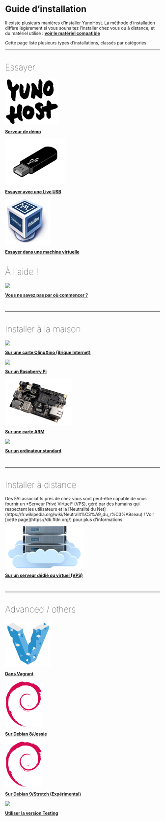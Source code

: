 # Guide d’installation

Il existe plusieurs manières d’installer YunoHost. La méthode d’installation diffère légèrement si vous souhaitez l’installer chez vous ou à distance, et du matériel utilisé : **[voir le matériel compatible](/hardware_fr)**

Cette page liste plusieurs types d’installations, classés par catégories.

---

<div class="row">

<div class="col col-md-9">
<h1 style="font-weight: 100">Essayer</h1>

<div class="col col-md-4 text-center">
<a href="/try_fr"><img height=150 src="/images/logo.png" style="vertical-align:bottom"><b><p>Serveur de démo</p></b></a>
</div>

<div class="col col-md-4 text-center">
<a href="/try_at_home_fr"><img src="/images/usb_key.png" height=150 style="vertical-align:bottom"><b><p>Essayer avec une Live USB</p></b></a>
</div>

<div class="col col-md-4 text-center">
<a href="/install_on_virtualbox_fr"><img src="/images/virtualbox.png" height=150 style="vertical-align:bottom"><b><p>Essayer dans une machine virtuelle</p></b></a>
</div>
</div>
<div class="col col-md-3">
<h1 style="font-weight: 100" class="text-right">À l'aide !</h1>
<div class="col col-md-12 text-center">
<a href="/where_to_start_fr"><img height=150 src="http://englishconnection.com.br/arquivos/files/2015/03/meme2.png" style="vertical-align:bottom;"><b><p>Vous ne savez pas par où commencer ?</p></b></a>
</div>

</div>

</div>

<br>

---

<h1 style="font-weight: 100">Installer à la maison</h1>

<div class="row">

<div class="col col-md-3 text-center">
<a href="/installation_brique_fr"><img src="https://www.olimex.com/Products/OLinuXino/A20/A20-OLinuXino-LIME/images/A20-OLinuXino-LIME-1.jpg" height=150 style="vertical-align:bottom"><b><p>Sur une carte OlinuXino (Brique Internet)</p></b></a>
</div>

<div class="col col-md-3 text-center">
<a href="/install_on_raspberry_fr"><img src="https://cdn.shopify.com/s/files/1/0176/3274/products/rpi2b_1024x1024.jpg" height=150 style="vertical-align:bottom"><b><p>Sur un Raspberry Pi</p></b></a>
</div>

<div class="col col-md-3 text-center">
<a href="/install_on_arm_board_fr"><img src="/images/cubieboard2.png" height=150 style="vertical-align:bottom"><b><p>Sur une carte ARM</p></b></a>
</div>

<div class="col col-md-3 text-center">
<a href="/install_iso_fr"><img src="https://s14-eu5.ixquick.com/cgi-bin/serveimage?url=https:%2F%2Fcdn.pixabay.com%2Fphoto%2F2013%2F07%2F13%2F11%2F41%2Fcomputer-158474_960_720.png&sp=9a32d31209c9f29fa5f39dd45388e7ae" height=150 style="vertical-align:bottom"><b><p>Sur un ordinateur standard</p></b></a>
</div>

</div>

<br>

---

<h1 style="font-weight: 100">Installer à distance</h1>

<div class="alert alert-info" markdown="1">
<span class="glyphicon glyphicon-heart"></span> Des FAI associatifs près de chez vous sont peut-être capable de vous fournir un *Serveur Privé Virtuel* (VPS), géré par des humains qui respectent les utilisateurs et la [Neutralité du Net](https://fr.wikipedia.org/wiki/Neutralit%C3%A9_du_r%C3%A9seau) ! Voir [cette page](https://db.ffdn.org/) pour plus d'informations.
</div>

<div class="row">

<div class="block-center text-center">
<a href="/install_on_dedicated_server_fr"><img src="/images/vps.png" height=150 style="vertical-align:bottom; text-align:center"><b><p>Sur un serveur dédié ou virtuel (VPS)</p></b></a>
</div>

</div>

<br>

---

<h1 style="font-weight: 100">Advanced / others</h1>

<div class="row">

<div class="col col-md-3 text-center">
<a href="/vagrant_fr"><img src="/images/vagrant.png" height=150 style="vertical-align:bottom"><b><p>Dans Vagrant</p></b></a>
</div>

<div class="col col-md-3 text-center">
<a href="/install_on_debian_fr"><img height=150 src="/images/debian-logo.png" style="vertical-align:bottom">
<b><p>Sur Debian 8/Jessie</p></b></a>
</div>

<div class="col col-md-3 text-center">
<a href="/install_on_debian_stretch_fr"><img height=150 src="/images/debian-logo.png" style="vertical-align:bottom">
<b><p>Sur Debian 9/Stretch (Expérimental)</p></b></a>
</div>

<div class="col col-md-3 text-center">
<a href="/use_yunohost_testing_fr"><img height=150 src="http://previews.123rf.com/images/damedeeso/damedeeso1212/damedeeso121200017/16839352-handyman-dog-work-in-progress-with-jackhammer-Stock-Photo-dog-hammer.jpg" style="vertical-align:bottom">
<b><p>Utiliser la version Testing</p></b></a>
</div>
